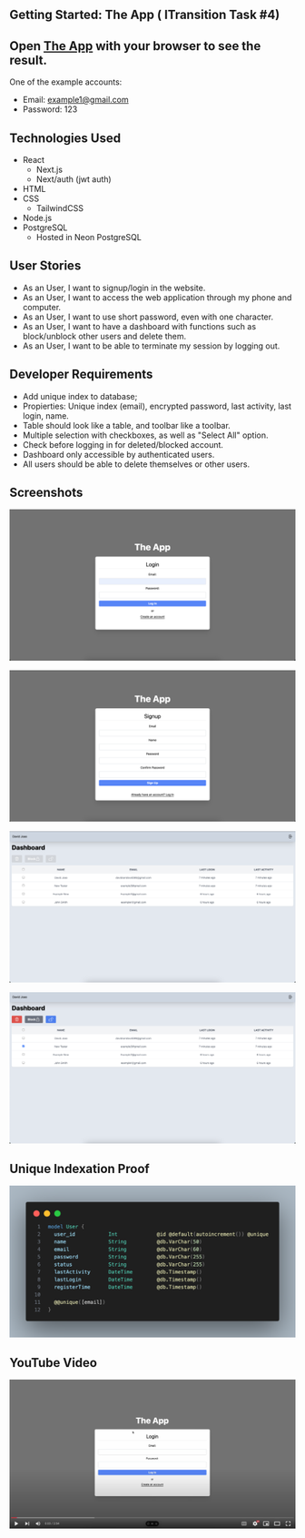 ## Getting Started: The App ( ITransition Task #4)

## Open [The App](https://the-app-chi.vercel.app/) with your browser to see the result.

One of the example accounts:

 - Email: example1@gmail.com 
 - Password: 123

## Technologies Used
 - React
    - Next.js
    - Next/auth (jwt auth)
 - HTML
 - CSS
    - TailwindCSS
 - Node.js
 - PostgreSQL
    - Hosted in Neon PostgreSQL

## User Stories

- As an User, I want to signup/login in the website.
- As an User, I want to access the web application through my phone and computer.
- As an User, I want to use short password, even with one character.
- As an User, I want to have a dashboard with functions such as block/unblock other users and delete them.
- As an User, I want to be able to terminate my session by logging out.

## Developer Requirements

- Add unique index to database;
- Propierties: Unique index (email), encrypted password, last activity, last login, name.
- Table should look like a table, and toolbar like a toolbar.
- Multiple selection with checkboxes, as well as "Select All" option.
- Check before logging in for deleted/blocked account.
- Dashboard only accessible by authenticated users.
- All users should be able to delete themselves or other users.


## Screenshots

![login page](./assets/loginpage.png)

![signup page](./assets/signuppage.png)

![dashboard page](./assets/dashboard.png)

![user selected dashboard](./assets/onselectdashboard.png)

## Unique Indexation Proof
![unique Index](./assets/uniqueindex.png)

## YouTube Video

[![YouTube Video](./assets/yt.png)](https://www.youtube.com/watch?v=pBWffjhOg3w)